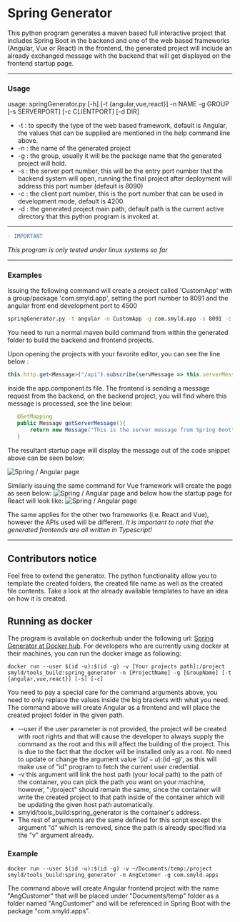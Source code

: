 # Spring Generator

This python program generates a maven based full interactive project that includes Spring Boot in the backend and one of the web based frameworks (Angular, Vue or React) in the frontend, the generated project will include an already exchanged message with the backend that will get displayed on the frontend startup page.

---
### Usage

usage: springGenerator.py [-h] [-t {angular,vue,react}] -n NAME -g GROUP
                          [-s SERVERPORT] [-c CLIENTPORT] [-d DIR]


  * -t : to specify the type of the web based framework, default is Angular, the values that can be supplied are mentioned in the help command line above.
  * -n : the name of the generated project
  * -g : the group, usually it will be the package name that the generated project will hold.
  * -s : the server port number, this will be the entry port number that the backend system will open, running the final project after deployment will address this port number (default is 8090)
  * -c : the client port number, this is the port number that can be used in development mode, default is 4200.
  * -d : the generated project main path, default path is the current active directory that this python program is invoked at.    
  
 ---
 
 ```diff 
 - IMPORTANT 
 ``` 
 _This program is only tested under linux systems so far_ 
 
 ---
 ### Examples
 
 Issuing the following command will create a project called 'CustomApp' with a group/package 'com.smyld.app', setting the port number to  8091 and the angular front end development port to 4500
 
 ```bash
 springGenerator.py -t angular -n CustomApp -g com.smyld.app -s 8091 -c 4500
 ```
 
 You need to run a normal maven build command from within the generated folder to build the backend and frontend projects.
 
 Upon opening the projects with your favorite editor, you can see the line below :
 ```typescript
 this.http.get<Message>("/api").subscribe(servMessage => this.serverMessage = servMessage.text);
 ```
 inside the app.component.ts file. The frontend is sending a message request from the backend, on the backend project, you will find where this message is processed, see the line below:
 
 ```java
 	@GetMapping
	public Message getServerMessage(){
		return new Message("This is the server message from Spring Boot");
	}
```

The resultant startup page will display the message out of the code snippet above can be seen below:

![Spring / Angular page](https://github.com/MFJamil/SMYLD/blob/master/documents/images/spring_angular_page.png)

Similarly issuing the same command for Vue framework will create the page as seen below:
![Spring / Angular page](https://github.com/MFJamil/SMYLD/blob/master/documents/images/spring_vue_page.png)
and below how the startup page for React will look like:
![Spring / Angular page](https://github.com/MFJamil/SMYLD/blob/master/documents/images/spring_react_page.png)


The same applies for the other two frameworks (i.e. React and Vue), however the APIs used will be different.
_It is important to note that the generated frontends are all written in Typescript!_
 
---

## Contributors notice
Feel free to extend the generator. The python functionality allow you to template the created folders, the created file name as well as the created file contents. Take a look at the already available templates to have an idea on how it is created.

## Running as docker
The program is available on dockerhub under the following url: [Spring Generator at Docker hub](https://hub.docker.com/r/smyld/tools_build). For developers who are currently using docker at their machines, you can run the docker image as following:

```shell
docker run --user $(id -u):$(id -g) -v [Your projects path]:/project smyld/tools_build:spring_generator -n [ProjectName] -g [GroupName] [-t {angular,vue,react}] [-s] [-c]
```


You need to pay a special care for the command arguments above, you need to only replace the values inside the big brackets with what you need. The command above will create Angular as a frontend and will place the created project folder in the given path. 
  * --user if the user parameter is not provided, the project will be created with root rights and that will cause the developer to always supply the command as the root and this will affect the building of the project. This is due to the fact that the docker will be installed only as a root. No need to update or change the argument value '$(id -u):$(id -g)', as this will make use of "id" program to fetch the current user credential.
  * -v this argument will link the host path (your local path) to the path of the container, you can pick the path you want on your machine, however, ":/project" should remain the same, since the container will write the created project to that path inside of the container which will be updating the given host path automatically.
  * smyld/tools_build:spring_generator is the container's address.
  * The rest of arguments are the same defined for this script except the argument "d" which is removed, since the path is already specified via the "v" argument already.

### Example
```shell
docker run --user $(id -u):$(id -g) -v ~/Documents/temp:/project smyld/tools_build:spring_generator -n AngCutomer -g com.smyld.apps
```
The command above will create Angular frontend project with the name "AngCustomer" that will be placed under "Documents/temp" folder as a folder named "AngCustomer" and will be referenced in Spring Boot with the package "com.smyld.apps".

